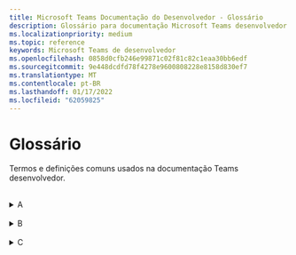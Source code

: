 ```yaml
---
title: Microsoft Teams Documentação do Desenvolvedor - Glossário
description: Glossário para documentação Microsoft Teams desenvolvedor
ms.localizationpriority: medium
ms.topic: reference
keywords: Microsoft Teams de desenvolvedor
ms.openlocfilehash: 0858d0cfb246e99871c02f81c82c1eaa30bb6edf
ms.sourcegitcommit: 9e448dcdfd78f4278e9600808228e8158d830ef7
ms.translationtype: MT
ms.contentlocale: pt-BR
ms.lasthandoff: 01/17/2022
ms.locfileid: "62059825"
---
```

# <a name="glossary"></a>Glossário

Termos e definições comuns usados na documentação Teams desenvolvedor.
<br>
<br>
<details>
<summary>A</summary>

| Termo | Definição |
| --- | --- |
| Comando Action | Comandos de ação são usados para apresentar aos usuários um pop-up modal para coletar ou exibir informações. <br>**Consulte também**: Extensão de mensagens; Comandos de pesquisa |
| Cartão Adaptável | Um Cartão Adaptável é um trecho de conteúdo acionável que você pode adicionar a uma conversa por meio de um bot ou extensão de mensagens. Usando texto, gráficos e botões, esses cartões fornecem uma comunicação rica para seu público-alvo. |
| Catálogo de Aplicativos | O Catálogo de Aplicativos é usado para armazenar os aplicativos para SharePoint e office para uso interno da nossa organização. |
| Manifesto do aplicativo | O Teams de aplicativo descreve como o aplicativo se integra ao Microsoft Teams produto. Seu manifesto deve estar em conformidade com o esquema hospedado em https://developer.microsoft.com/json-schemas/teams/v1.11/MicrosoftTeams.schema.json . |
| Pacote do aplicativo | Um Teams de aplicativo é um arquivo zip que contém os ícones do arquivo de manifesto do aplicativo e do aplicativo - ícone de cor e ícone de contorno. |
| Permissões de aplicativos | A opção Permissões do aplicativo Teams permite habilitar as permissões de dispositivo do aplicativo para seu aplicativo. Ele só estará disponível quando o arquivo de manifesto do aplicativo declarar que o aplicativo precisa de permissões de dispositivo. <br> **Consulte também**: Permissões de dispositivo |
| Escopo do aplicativo | O escopo do aplicativo determina como seu aplicativo interage com seus usuários. Um aplicativo pode ter escopo pessoal, escopo de canal ou escopo de equipe. Um Teams pode existir entre escopos. |
| App Studio | App Studio é um aplicativo para começar a criar ou integrar seus próprios Microsoft Teams aplicativos. Ele agora evoluiu para o Portal do Desenvolvedor. <br> **Consulte também**: Portal do Desenvolvedor |
| Recurso do Azure | Um serviço que está disponível por meio do Azure que seu aplicativo Teams pode usar para implantação do Azure. Pode ser contas de armazenamento, aplicativos Web, bancos de dados e muito mais. |
| Azure Active Directory | Azure Active Directory (Azure AD) é o serviço de gerenciamento de acesso e identidade baseado em nuvem da Microsoft. Ele ajuda os usuários autenticados a acessar recursos internos e externos do Azure. |
| Autenticação | A autenticação é um processo para autorizar o acesso do usuário para uso do seu aplicativo. pode ser feito usando APIs do Microsoft Graph ou autenticação baseada na Web. <br> **Consulte também**: Provedores de identidade |
| Fluxo de autenticação | No Teams, há dois fluxos de autenticação diferentes para autenticar um usuário para usar um aplicativo: autenticação baseada na Web e fluxo OAuthPrompt. |
|
</details>
<br>
<details>
<summary>B</summary>

| Termo | Definição |
| --- | --- |
| Blazor | O Blazor é uma estrutura web gratuita e de código aberto que permite que os desenvolvedores criem aplicativos Web usando C# e HTML. Ele permite criar UIs da Web interativas usando C# em vez de JavaScript. Os aplicativos Blazor são compostos de componentes de interface do usuário da Web reutilizáveis implementados usando C#, HTML e CSS. Ele está sendo desenvolvido pela Microsoft. |
| Bicep | Bicep é uma linguagem declarativa, o que significa que os elementos podem aparecer em qualquer ordem. Ao contrário dos idiomas imperativos, a ordem dos elementos não afeta como a implantação é processada. |
| Bot | Um bot é um aplicativo que executa tarefas repetitivas programadas. <br> **Consulte também**: bot de conversa; Bot de chat |
| Bot Emulator | Bot Framework Emulator é um aplicativo de área de trabalho que permite testar e depurar bots, localmente ou remotamente. |
| Bot Framework | A Estrutura de Bot é um SDK rico usado para criar bots usando C#, Java, Python e JavaScript. Se você já tiver um bot baseado na Estrutura de Bots, poderá facilmente modificá-lo para funcionar Teams. |
</details>
<br>
<details>
<summary>C</summary>

| Termo | Definição |
| --- | --- |
| Bot de chamada | Um bot que participa de chamadas de áudio ou vídeo e reuniões online. <br> **Consulte também**: bot de chat; Bot de reunião |
| Funcionalidade | O recurso de um Teams app é chamado de Recurso. Um aplicativo pode ter um ou mais recursos principais, como guia, bot, extensões de mensagens. <br>**Consulte também**: Funcionalidade do dispositivo; Funcionalidade de mídia |
| Bot de chat | Um bot também é conhecido como chatbot ou bot de conversa. É um aplicativo que executa tarefas simples e repetitivas por usuários, como atendimento ao cliente ou equipe de suporte. <br> **Consulte também**: bot de conversa. |
| Canal | Um canal é um único local para uma equipe compartilhar mensagens, ferramentas e arquivos. No Teams, o trabalho em equipe e a comunicação ocorrem nos canais.  |
| Segredo do cliente | O segredo/senha do cliente ou um par de chaves públicas ou privadas que é Certificate. Isso não é necessário para aplicativos nativos. <br> **Consulte também**: Bot |
| Recursos de nuvem | Um serviço que está disponível na nuvem por meio da Internet que seu aplicativo Teams pode usar. Pode ser contas de armazenamento, aplicativos Web, bancos de dados e muito mais. |
| Aplicativo de colaboração |  <br> **Consulte também**: Aplicativo autônomo |
| Conectores |  <br> **Consulte também**: Webhooks |
| Conversa | Uma conversa é uma série de mensagens enviadas entre seu Microsoft Teams bot e um ou mais usuários. Uma conversa pode ter três escopos: canal, pessoal e chat em grupo. <br>**Consulte também**: chat um-a-um; Chat em grupo |
| Bot de conversa |  Os bots de conversa permitem que os usuários interajam com seu serviço Web usando texto, cartões interativos e módulos de tarefa. <br>**Consulte aso** Bot de chat |